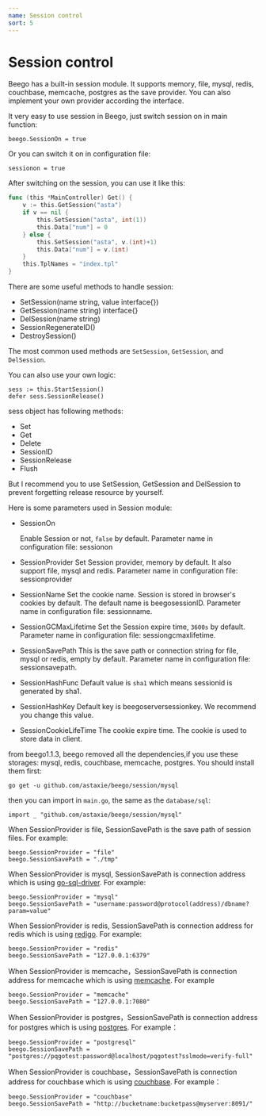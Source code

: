 ```yaml
---
name: Session control
sort: 5
---
```


# Session control

Beego has a built-in session module. It supports memory, file, mysql, redis, couchbase, memcache, postgres as the save provider. You can also implement your own provider according the interface.

It very easy to use session in Beego, just switch session on in main function:

	beego.SessionOn = true

Or you can switch it on in configuration file:

	sessionon = true

After switching on the session, you can use it like this:

```go
func (this *MainController) Get() {
	v := this.GetSession("asta")
	if v == nil {
		this.SetSession("asta", int(1))
		this.Data["num"] = 0
	} else {
		this.SetSession("asta", v.(int)+1)
		this.Data["num"] = v.(int)
	}
	this.TplNames = "index.tpl"
}
```

There are some useful methods to handle session:

- SetSession(name string, value interface{})
- GetSession(name string) interface{}
- DelSession(name string)
- SessionRegenerateID()
- DestroySession()

The most common used methods are `SetSession`, `GetSession`, and `DelSession`.

You can also use your own logic:

	sess := this.StartSession()
	defer sess.SessionRelease()

sess object has following methods:

* Set
* Get
* Delete
* SessionID
* SessionRelease
* Flush

But I recommend you to use SetSession, GetSession and DelSession to prevent forgetting release resource by yourself.

Here is some parameters used in Session module:

- SessionOn

  Enable Session or not, `false` by default. Parameter name in configuration file: sessionon

- SessionProvider
  Set Session provider, memory by default. It also support file, mysql and redis. Parameter name in configuration file: sessionprovider

- SessionName
  Set the cookie name. Session is stored in browser's cookies by default. The default name is beegosessionID. Parameter name in configuration file: sessionname.

- SessionGCMaxLifetime
  Set the Session expire time, `3600s` by default. Parameter name in configuration file: sessiongcmaxlifetime.

- SessionSavePath
  This is the save path or connection string for file, mysql or redis, empty by default. Parameter name in configuration file: sessionsavepath.

- SessionHashFunc
  Default value is `sha1` which means sessionid is generated by sha1.

- SessionHashKey
  Default key is beegoserversessionkey. We recommend you change this value.

- SessionCookieLifeTime
  The cookie expire time. The cookie is used to store data in client.

from beego1.1.3, beego removed all the dependencies,if you use these storages: mysql, redis, couchbase, memcache, postgres. You should install them first:

	go get -u github.com/astaxie/beego/session/mysql

then you can import in `main.go`, the same as the `database/sql`:

	import _ "github.com/astaxie/beego/session/mysql"

When SessionProvider is file, SessionSavePath is the save path of session files. For example:

	beego.SessionProvider = "file"
	beego.SessionSavePath = "./tmp"

When SessionProvider is mysql, SessionSavePath is connection address which is using [go-sql-driver](https://github.com/go-sql-driver/mysql). For example:

	beego.SessionProvider = "mysql"
	beego.SessionSavePath = "username:password@protocol(address)/dbname?param=value"

When SessionProvider is redis, SessionSavePath is connection address for redis which is using [redigo](https://github.com/garyburd/redigo). For example:

	beego.SessionProvider = "redis"
	beego.SessionSavePath = "127.0.0.1:6379"

When SessionProvider is memcache，SessionSavePath is connection address for memcache which is using [memcache](https://github.com/beego/memcache). For example

	beego.SessionProvider = "memcache"
	beego.SessionSavePath = "127.0.0.1:7080"

When SessionProvider is postgres，SessionSavePath is connection address for postgres which is using [postgres](https://github.com/lib/pq). For example：

	beego.SessionProvider = "postgresql"
	beego.SessionSavePath = "postgres://pqgotest:password@localhost/pqgotest?sslmode=verify-full"

When SessionProvider is couchbase，SessionSavePath is connection address for couchbase which is using [couchbase](https://github.com/couchbaselabs/go-couchbase). For example：

	beego.SessionProvider = "couchbase"
	beego.SessionSavePath = "http://bucketname:bucketpass@myserver:8091/"
